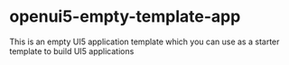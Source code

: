 # openui5-empty-template-app
This is an empty UI5 application template which you can use as a starter template to build UI5 applications
